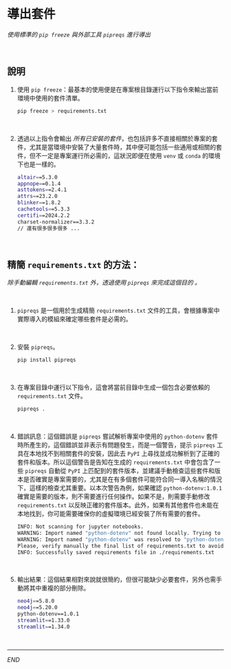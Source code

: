 # 導出套件

_使用標準的 `pip freeze` 與外部工具 `pipreqs` 進行導出_

<br>

## 說明

1. 使用 `pip freeze`：最基本的使用便是在專案根目錄運行以下指令來輸出當前環境中使用的套件清單。

    ```bash
    pip freeze > requirements.txt
    ```

<br>

2. 透過以上指令會輸出 _所有已安裝的套件_，也包括許多不直接相關於專案的套件，尤其是當環境中安裝了大量套件時，其中便可能包括一些通用或相關的套件，但不一定是專案運行所必需的，這狀況即便在使用 `venv` 或 `conda` 的環境下也是一樣的。

    ```bash
    altair==5.3.0
    appnope==0.1.4
    asttokens==2.4.1
    attrs==23.2.0
    blinker==1.8.2
    cachetools==5.3.3
    certifi==2024.2.2
    charset-normalizer==3.3.2
    // 還有很多很多很多 ...
    ```

<br>

## 精簡 `requirements.txt` 的方法：

_除手動編輯 `requirements.txt` 外，透過使用 `pipreqs` 來完成這個目的 。_

<br>

1. `pipreqs` 是一個用於生成精簡 `requirements.txt` 文件的工具，會根據專案中實際導入的模組來確定哪些套件是必需的。

<br>

2. 安裝 `pipreqs`。

    ```bash
    pip install pipreqs
    ```

<br>

3. 在專案目錄中運行以下指令，這會將當前目錄中生成一個包含必要依賴的 `requirements.txt` 文件。

    ```bash
    pipreqs .
    ```

<br>

4. 錯誤訊息：這個錯誤是 `pipreqs` 嘗試解析專案中使用的 `python-dotenv` 套件時所產生的，這個錯誤並非表示有問題發生，而是一個警告，提示 `pipreqs` 工具在本地找不到相關套件的安裝，因此去 `PyPI` 上尋找並成功解析到了正確的套件和版本。所以這個警告是告知在生成的 `requirements.txt` 中會包含了一些 `pipreqs` 自動從 `PyPI` 上匹配到的套件版本，並建議手動檢查這些套件和版本是否確實是專案需要的，尤其是在有多個套件可能符合同一導入名稱的情況下，這樣的檢查尤其重要。以本次警告為例，如果確認 `python-dotenv:1.0.1` 確實是需要的版本，則不需要進行任何操作。如果不是，則需要手動修改 `requirements.txt` 以反映正確的套件版本。此外，如果有其他套件也未能在本地找到，你可能需要確保你的虛擬環境已經安裝了所有需要的套件。

    ```bash
    INFO: Not scanning for jupyter notebooks.
    WARNING: Import named "python-dotenv" not found locally. Trying to resolve it at the PyPI server.
    WARNING: Import named "python-dotenv" was resolved to "python-dotenv:1.0.1" package (https://pypi.org/project/python-dotenv/).
    Please, verify manually the final list of requirements.txt to avoid possible dependency confusions.
    INFO: Successfully saved requirements file in ./requirements.txt
    ```

<br>

5. 輸出結果：這個結果相對來說就很簡約，但很可能缺少必要套件，另外也需手動將其中重複的部分刪除。

    ```bash
    neo4j==5.8.0
    neo4j==5.20.0
    python-dotenv==1.0.1
    streamlit==1.33.0
    streamlit==1.34.0
    ```

<br>

___

_END_